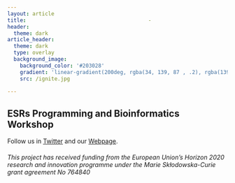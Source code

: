 ```yaml
---
layout: article
title:                                       -
header:
  theme: dark
article_header:
  theme: dark
  type: overlay
  background_image:
    background_color: '#203028'
    gradient: 'linear-gradient(200deg, rgba(34, 139, 87 , .2), rgba(139, 34, 139, .8))'
    src: /ignite.jpg
    
---
```

## ESRs Programming and Bioinformatics Workshop 

Follow us in [Twitter](https://twitter.com/itn_ignite) and our [Webpage](http://www.itn-ignite.eu/). 

###### This project has received funding from the European Union’s Horizon 2020 research and innovation programme under the Marie Skłodowska-Curie grant agreement No 764840

